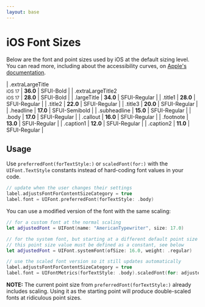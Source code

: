 ```yaml
---
layout: base
---
```


# iOS Font Sizes

Below are the font and point sizes used by iOS at the default sizing level. You can read more, including about the accessibility curves, on [Apple's documentation](https://developer.apple.com/design/human-interface-guidelines/ios/visual-design/typography).

| .extraLargeTitle<br><small>iOS 17</small>  | **36.0** | SFUI-Bold |
| .extraLargeTitle2<br><small>iOS 17</small> | **28.0** | SFUI-Bold |
| .largeTitle       | **34.0** | SFUI-Regular  | 
| .title1           | **28.0** | SFUI-Regular  | 
| .title2           | **22.0** | SFUI-Regular  | 
| .title3           | **20.0** | SFUI-Regular  | 
| .headline         | **17.0** | SFUI-Semibold | 
| .subheadline      | **15.0** | SFUI-Regular  | 
| .body             | **17.0** | SFUI-Regular  | 
| .callout          | **16.0** | SFUI-Regular  | 
| .footnote         | **13.0** | SFUI-Regular  | 
| .caption1         | **12.0** | SFUI-Regular  | 
| .caption2         | **11.0** | SFUI-Regular  | 

## Usage

Use `preferredFont(forTextStyle:)` or `scaledFont(for:)` with the `UIFont.TextStyle` constants instead of hard-coding font values in your code.

```swift
// update when the user changes their settings
label.adjustsFontForContentSizeCategory = true
label.font = UIFont.preferredFont(forTextStyle: .body)
```

You can use a modified version of the font with the same scaling:

```swift
// for a custom font at the normal scaling
let adjustedFont = UIFont(name: "AmericanTypewriter", size: 17.0)

// for the system font, but starting at a different default point size
// this point size value must be defined as a constant, see below
let adjustedFont = UIFont.systemFont(ofSize: 16.0, weight: .regular)

// use the scaled font version so it still updates automatically
label.adjustsFontForContentSizeCategory = true
label.font = UIFontMetrics(forTextStyle: .body).scaledFont(for: adjustedFont)
```

**NOTE:** The current point size from `preferredFont(forTextStyle:)` already includes scaling. Using it as the starting point will produce double-scaled fonts at ridiculous point sizes.
